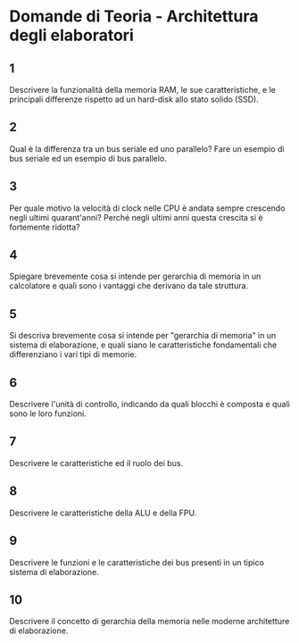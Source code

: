 # Domande di Teoria - Architettura degli elaboratori

## 1
Descrivere la funzionalità della memoria RAM, le sue caratteristiche, e le principali differenze rispetto ad un
hard-disk allo stato solido (SSD).

## 2
Qual è la differenza tra un bus seriale ed uno parallelo? Fare un esempio di bus seriale ed un esempio di bus parallelo.

## 3
Per quale motivo la velocità di clock nelle CPU è andata sempre crescendo negli ultimi quarant'anni? Perché negli ultimi
anni questa crescita si è fortemente ridotta?

## 4
Spiegare brevemente cosa si intende per gerarchia di memoria in un calcolatore e quali sono i vantaggi che derivano da
tale struttura.

## 5
Si descriva brevemente cosa si intende per "gerarchia di memoria" in un sistema di elaborazione, e quali siano le
caratteristiche fondamentali che differenziano i vari tipi di memorie.

## 6
Descrivere l'unità di controllo, indicando da quali blocchi è composta e quali sono le loro funzioni.

## 7
Descrivere le caratteristiche ed il ruolo dei bus.

## 8
Descrivere le caratteristiche della ALU e della FPU.

## 9
Descrivere le funzioni e le caratteristiche dei bus presenti in un tipico sistema di elaborazione.

## 10
Descrivere il concetto di gerarchia della memoria nelle moderne architetture di elaborazione.

